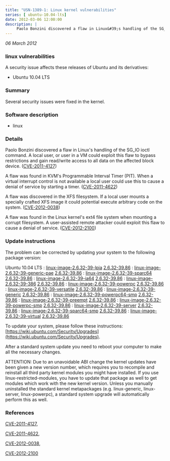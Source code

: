 ```yaml
---
title: "USN-1389-1: Linux kernel vulnerabilities"
series: [ ubuntu-10.04-lts]
date: 2012-03-06 12:00:00
description: |
     Paolo Bonzini discovered a flaw in Linux&#39;s handling of the SG_IO ioctl command. A local user, or user in a VM could exploit this flaw to bypass restrictions and gain read/write access to all data on the affected block device. ([CVE-2011-4127](http://people.ubuntu.com/~ubuntu-security/cve/CVE-2011-4127))
--- 
```

 
 

*06 March 2012*

### linux vulnerabilities

A security issue affects these releases of Ubuntu and its derivatives:

* Ubuntu 10.04 LTS

### Summary

Several security issues were fixed in the kernel. 

### Software description

* linux 

### Details

 Paolo Bonzini discovered a flaw in Linux&#39;s handling of the SG_IO ioctl command. A local user, or user in a VM could exploit this flaw to bypass restrictions and gain read/write access to all data on the affected block device. ([CVE-2011-4127](http://people.ubuntu.com/~ubuntu-security/cve/CVE-2011-4127))

A flaw was found in KVM&#39;s Programmable Interval Timer (PIT). When a virtual interrupt control is not available a local user could use this to cause a denial of service by starting a timer. ([CVE-2011-4622](http://people.ubuntu.com/~ubuntu-security/cve/CVE-2011-4622))

A flaw was discovered in the XFS filesystem. If a local user mounts a specially crafted XFS image it could potential execute arbitrary code on the system. ([CVE-2012-0038](http://people.ubuntu.com/~ubuntu-security/cve/CVE-2012-0038))

A flaw was found in the Linux kernel&#39;s ext4 file system when mounting a corrupt filesystem. A user-assisted remote attacker could exploit this flaw to cause a denial of service. ([CVE-2012-2100](http://people.ubuntu.com/~ubuntu-security/cve/CVE-2012-2100)) 

### Update instructions

The problem can be corrected by updating your system to the following package version:

Ubuntu 10.04 LTS
 : [linux-image-2.6.32-39-lpia](https://launchpad.net/ubuntu/+source/linux) <span> [2.6.32-39.86](https://launchpad.net/ubuntu/+source/linux/2.6.32-39.86) </span> 
 : [linux-image-2.6.32-39-generic-pae](https://launchpad.net/ubuntu/+source/linux) <span> [2.6.32-39.86](https://launchpad.net/ubuntu/+source/linux/2.6.32-39.86) </span> 
 : [linux-image-2.6.32-39-sparc64](https://launchpad.net/ubuntu/+source/linux) <span> [2.6.32-39.86](https://launchpad.net/ubuntu/+source/linux/2.6.32-39.86) </span> 
 : [linux-image-2.6.32-39-ia64](https://launchpad.net/ubuntu/+source/linux) <span> [2.6.32-39.86](https://launchpad.net/ubuntu/+source/linux/2.6.32-39.86) </span> 
 : [linux-image-2.6.32-39-386](https://launchpad.net/ubuntu/+source/linux) <span> [2.6.32-39.86](https://launchpad.net/ubuntu/+source/linux/2.6.32-39.86) </span> 
 : [linux-image-2.6.32-39-powerpc](https://launchpad.net/ubuntu/+source/linux) <span> [2.6.32-39.86](https://launchpad.net/ubuntu/+source/linux/2.6.32-39.86) </span> 
 : [linux-image-2.6.32-39-versatile](https://launchpad.net/ubuntu/+source/linux) <span> [2.6.32-39.86](https://launchpad.net/ubuntu/+source/linux/2.6.32-39.86) </span> 
 : [linux-image-2.6.32-39-generic](https://launchpad.net/ubuntu/+source/linux) <span> [2.6.32-39.86](https://launchpad.net/ubuntu/+source/linux/2.6.32-39.86) </span> 
 : [linux-image-2.6.32-39-powerpc64-smp](https://launchpad.net/ubuntu/+source/linux) <span> [2.6.32-39.86](https://launchpad.net/ubuntu/+source/linux/2.6.32-39.86) </span> 
 : [linux-image-2.6.32-39-preempt](https://launchpad.net/ubuntu/+source/linux) <span> [2.6.32-39.86](https://launchpad.net/ubuntu/+source/linux/2.6.32-39.86) </span> 
 : [linux-image-2.6.32-39-powerpc-smp](https://launchpad.net/ubuntu/+source/linux) <span> [2.6.32-39.86](https://launchpad.net/ubuntu/+source/linux/2.6.32-39.86) </span> 
 : [linux-image-2.6.32-39-server](https://launchpad.net/ubuntu/+source/linux) <span> [2.6.32-39.86](https://launchpad.net/ubuntu/+source/linux/2.6.32-39.86) </span> 
 : [linux-image-2.6.32-39-sparc64-smp](https://launchpad.net/ubuntu/+source/linux) <span> [2.6.32-39.86](https://launchpad.net/ubuntu/+source/linux/2.6.32-39.86) </span> 
 : [linux-image-2.6.32-39-virtual](https://launchpad.net/ubuntu/+source/linux) <span> [2.6.32-39.86](https://launchpad.net/ubuntu/+source/linux/2.6.32-39.86) </span> 

To update your system, please follow these instructions: [https://wiki.ubuntu.com/Security/Upgrades](https://wiki.ubuntu.com/Security/Upgrades).

After a standard system update you need to reboot your computer to make all the necessary changes.

ATTENTION: Due to an unavoidable ABI change the kernel updates have been given a new version number, which requires you to recompile and reinstall all third party kernel modules you might have installed. If you use linux-restricted-modules, you have to update that package as well to get modules which work with the new kernel version. Unless you manually uninstalled the standard kernel metapackages (e.g. linux-generic, linux-server, linux-powerpc), a standard system upgrade will automatically perform this as well. 

### References

 
 [CVE-2011-4127](http://people.ubuntu.com/~ubuntu-security/cve/CVE-2011-4127), 

 [CVE-2011-4622](http://people.ubuntu.com/~ubuntu-security/cve/CVE-2011-4622), 

 [CVE-2012-0038](http://people.ubuntu.com/~ubuntu-security/cve/CVE-2012-0038), 

 [CVE-2012-2100](http://people.ubuntu.com/~ubuntu-security/cve/CVE-2012-2100)
 

